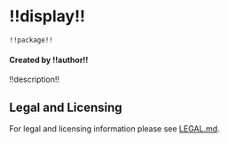 # !!display!!
`!!package!!`
#### Created by !!author!!

!!description!!

## Legal and Licensing
For legal and licensing information please see [LEGAL.md](./LEGAL.md).
